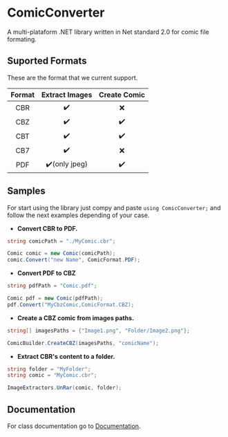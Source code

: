# ComicConverter

A multi-plataform .NET library written in Net standard 2.0 for comic file formating.

## Suported Formats

These are the format that we current support.

| Format | Extract Images |   Create Comic   |
| :----: | :------------: | :--------------: |
|  CBR  |      ✔️      |        ❌        |
|  CBZ  |      ✔️      |       ✔️       |
|  CBT  |      ✔️      |       ✔️       |
|  CB7  |      ✔️      |        ❌        |
|  PDF  | :heavy_check_mark:(only jpeg) | :heavy_check_mark: |

## Samples

For start using the library just compy and paste `using ComicConverter;` and follow the next examples depending of your case.

- **Convert CBR to PDF.**

```C#
string comicPath = "./MyComic.cbr";

Comic comic = new Comic(comicPath);
comic.Convert("new Name", ComicFormat.PDF);
```

- **Convert PDF to CBZ**

```C#
string pdfPath = "Comic.pdf";

Comic pdf = new Comic(pdfPath);
pdf.Convert("MyCbzComic,ComicFormat.CBZ);
```

- **Create a CBZ comic from images paths.**

```C#
string[] imagesPaths = {"Image1.png", "Folder/Image2.png"};

ComicBuilder.CreateCBZ(imagesPaths, "comicName");
```

- **Extract CBR's content to a folder.**

```C#
string folder = "MyFolder";
string comic = "MyComic.cbr";

ImageExtractors.UnRar(comic, folder);
```

## Documentation

For class documentation go to [Documentation](Docs/ClassDocs.md).
